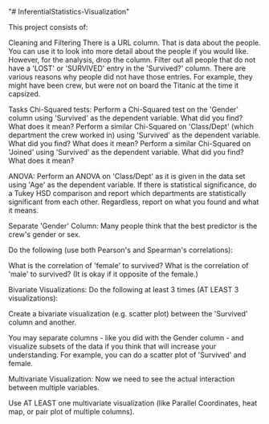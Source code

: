 "# InferentialStatistics-Visualization" 

This project consists of:

Cleaning and Filtering
There is a URL column. That is data about the people. You can use it to look into more detail about the people if you would like. However, for the analysis, drop the column.
Filter out all people that do not have a 'LOST' or 'SURVIVED' entry in the 'Survived?' column. There are various reasons why people did not have those entries. For example, they might have been crew, but were not on board the Titanic at the time it capsized.

Tasks
Chi-Squared tests:
Perform a Chi-Squared test on the 'Gender' column using 'Survived' as the dependent variable. What did you find? What does it mean?
Perform a similar Chi-Squared on 'Class/Dept' (which department the crew worked in) using 'Survived' as the dependent variable. What did you find? What does it mean?
Perform a similar Chi-Squared on 'Joined' using 'Survived' as the dependent variable. What did you find? What does it mean?
 
ANOVA:
Perform an ANOVA on 'Class/Dept' as it is given in the data set using 'Age' as the dependent variable.
If there is statistical significance, do a Tukey HSD comparison and report which departments are statistically significant from each other.
Regardless, report on what you found and what it means.
 

Separate 'Gender' Column:
Many people think that the best predictor is the crew's gender or sex.

Do the following (use both Pearson's and Spearman's correlations):

What is the correlation of 'female' to survived?
What is the correlation of 'male' to survived? (It is okay if it opposite of the female.)
 
Bivariate Visualizations:
Do the following at least 3 times (AT LEAST 3 visualizations):

Create a bivariate visualization (e.g. scatter plot) between the 'Survived' column and another.

You may separate columns - like you did with the Gender column - and visualize subsets of the data if you think that will increase your understanding. For example, you can do a scatter plot of 'Survived' and female.

Multivariate Visualization:
Now we need to see the actual interaction between multiple variables.

Use AT LEAST one multivariate visualization (like Parallel Coordinates, heat map, or pair plot of multiple columns).
